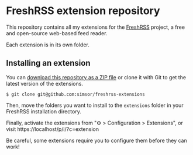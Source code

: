 # FreshRSS extension repository

This repository contains all my extensions for the [FreshRSS](https://freshrss.org/) project, a free and open-source web-based feed reader.

Each extension is in its own folder.

## Installing an extension

You can [download this repository as a ZIP file](https://github.com/simsor/freshrss-extensions/archive/refs/heads/main.zip) or clone it with Git to get the latest version of the extensions.

```
$ git clone git@github.com:simsor/freshrss-extensions
```

Then, move the folders you want to install to the `extensions` folder in your FreshRSS installation directory.

Finally, activate the extensions from "⚙ > Configuration > Extensions", or visit https://localhost/p/i/?c=extension

Be careful, some extensions require you to configure them before they can work!